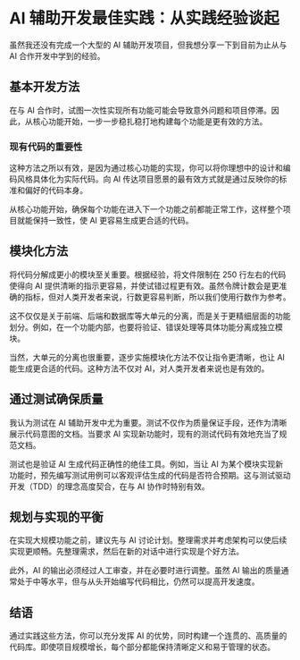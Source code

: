 # AI 辅助开发最佳实践：从实践经验谈起

虽然我还没有完成一个大型的 AI 辅助开发项目，但我想分享一下到目前为止从与 AI 合作开发中学到的经验。

## 基本开发方法

在与 AI 合作时，试图一次性实现所有功能可能会导致意外问题和项目停滞。因此，从核心功能开始，一步一步稳扎稳打地构建每个功能是更有效的方法。

### 现有代码的重要性

这种方法之所以有效，是因为通过核心功能的实现，你可以将你理想中的设计和编码风格具体化为实际代码。向 AI 传达项目愿景的最有效方式就是通过反映你的标准和偏好的代码本身。

从核心功能开始，确保每个功能在进入下一个功能之前都能正常工作，这样整个项目就能保持一致性，使 AI 更容易生成更合适的代码。

## 模块化方法

将代码分解成更小的模块至关重要。根据经验，将文件限制在 250 行左右的代码使得向 AI 提供清晰的指示更容易，并使试错过程更有效。虽然令牌计数会是更准确的指标，但对人类开发者来说，行数更容易判断，所以我们使用行数作为参考。

这不仅仅是关于前端、后端和数据库等大单元的分离，而是关于更精细层面的功能划分。例如，在一个功能内部，也要将验证、错误处理等具体功能分离成独立模块。

当然，大单元的分离也很重要，逐步实施模块化方法不仅让指令更清晰，也让 AI 能生成更合适的代码。这种方法不仅对 AI，对人类开发者来说也是有效的。

## 通过测试确保质量

我认为测试在 AI 辅助开发中尤为重要。测试不仅作为质量保证手段，还作为清晰展示代码意图的文档。当要求 AI 实现新功能时，现有的测试代码有效地充当了规范文档。

测试也是验证 AI 生成代码正确性的绝佳工具。例如，当让 AI 为某个模块实现新功能时，预先编写测试用例可以客观评估生成的代码是否符合预期。这与测试驱动开发（TDD）的理念高度契合，在与 AI 协作时特别有效。

## 规划与实现的平衡

在实现大规模功能之前，建议先与 AI 讨论计划。整理需求并考虑架构可以使后续实现更顺畅。先整理需求，然后在新的对话中进行实现是个好方法。

此外，AI 的输出必须经过人工审查，并在必要时进行调整。虽然 AI 输出的质量通常处于中等水平，但与从头开始编写代码相比，仍然可以提高开发速度。

## 结语

通过实践这些方法，你可以充分发挥 AI 的优势，同时构建一个连贯的、高质量的代码库。即使项目规模增长，每个部分都能保持清晰定义和易于管理的状态。
